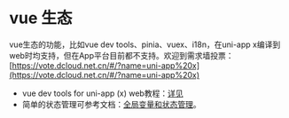 # vue 生态

vue生态的功能，比如vue dev tools、pinia、vuex、i18n，在uni-app x编译到web时均支持，但在App平台目前都不支持。欢迎到需求墙投票：[https://vote.dcloud.net.cn/#/?name=uni-app%20x](https://vote.dcloud.net.cn/#/?name=uni-app%20x)

- vue dev tools for uni-app (x) web教程：[详见](https://uniapp.dcloud.net.cn/tutorial/debug/uni-vue-devtools.html)
- 简单的状态管理可参考文档：[全局变量和状态管理](../tutorial/store.md)。

